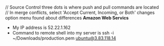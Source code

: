 // Source Control three dots is where push and pull commands are located
// In merge conflicts,  select 'Accept Current, Incoming, or Both' changes option menu found about differences
**Amazon Web Servics**
- My IP address is 52.22.1.162
- Command to remote shell into my server is ssh -i ~/Downloads/production.pem ubuntu@3.83.118.14
